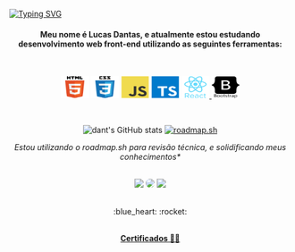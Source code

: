 [![Typing SVG](https://readme-typing-svg.demolab.com?font=Fira+Code&weight=600&size=35&duration=3000&pause=100&color=9E99F9&center=true&vCenter=true&multiline=true&repeat=false&width=900&height=100&lines=Seja-bem+vindo+!;Sou+o+Lucas%2C+desenvolvedor+web+Front-End)](https://git.io/typing-svg)

<div align="center">
  <h4 height="50" color="#FFF">Meu nome é Lucas Dantas, e atualmente estou estudando desenvolvimento web front-end utilizando as seguintes ferramentas:</h4>
  
  <br>
  
  <p>
    <a href="https://www.w3.org/html/" target="_blank" rel="noreferrer"> <img   
    src="https://raw.githubusercontent.com/devicons/devicon/master/icons/html5/html5-original-wordmark.svg" alt="html5" width="50"   
    height="40"/></a>
    <a href="https://www.w3schools.com/css/" target="_blank" rel="noreferrer"> <img 
    src="https://raw.githubusercontent.com/devicons/devicon/master/icons/css3/css3-original-wordmark.svg" alt="css3" width="50" 
    height="40"/></a> <a href="https://www.w3.org/html/" target="_blank" rel="noreferrer">
    <a href="https://developer.mozilla.org/en-US/docs/Web/JavaScript" target="_blank" rel="noreferrer"> <img 
    src="https://raw.githubusercontent.com/devicons/devicon/master/icons/javascript/javascript-original.svg" alt="javascript" width="50" 
    height="40"/></a>
    <a href="https://www.typescriptlang.org/" target="_blank" rel="noreferrer"> <img 
    src="https://raw.githubusercontent.com/devicons/devicon/master/icons/typescript/typescript-original.svg" alt="typescript" 
    width="50" height="40"/></a>
    <a href="https://reactjs.org/" target="_blank" rel="noreferrer"> <img     
    src="https://raw.githubusercontent.com/devicons/devicon/master/icons/react/react-original-wordmark.svg" alt="react" width="50" 
    height="40"/> </a>
    <a href="https://getbootstrap.com" target="_blank" rel="noreferrer"> <img 
    src="https://raw.githubusercontent.com/devicons/devicon/master/icons/bootstrap/bootstrap-plain-wordmark.svg" alt="bootstrap" 
    width="50" height="40"/></a>
  </p>
</div>

<br>

<div align="center">  
  
  ![dant's GitHub stats](https://github-readme-stats.vercel.app/api?username=ldantsc&show_icons=true&theme=midnight-purple)
  [![roadmap.sh](https://api.roadmap.sh/v1-badge/wide/64f63e3e5ce9f4ca588f1e3a?variant=dark)](https://roadmap.sh)
</div>
<div align="center">
<p><em>Estou utilizando o roadmap.sh para revisão técnica, e solidificando meus conhecimentos*</em></p>
</div>
  
<br>

<div align="center"> 
<a href = "mailto:dants.dev@gmail.com"> <img src="https://img.shields.io/badge/-Gmail-%23333?style=for-the-badge&logo=gmail&logoColor=white" target="_blank"></a>
<a href="https://www.linkedin.com/in/dantsc/" target="_blank"><img src="https://img.shields.io/badge/-LinkedIn-%230077B5?style=for-the-badge&logo=linkedin&logoColor=white" style="border-radius: 30px" target="_blank"></a>
<a href="https://discord.com/users/432259058561449985" target="_blank"><img src="https://img.shields.io/badge/Discord-7289DA?style=for-the-badge&logo=discord&logoColor=white" target="_blank"></a>
</div>

<br>


<div align="center" margin-top="50px">
  <p>:blue_heart: :rocket:</p>
</div>

<br>

<div align="center">
  <a href="https://drive.google.com/drive/folders/1S4ZtZErGERbei-N70jd3FpQ_D7HDMNRv?usp=sharing" target="_blank"><strong>Certificados 👨‍💻</strong></a>
</div>
